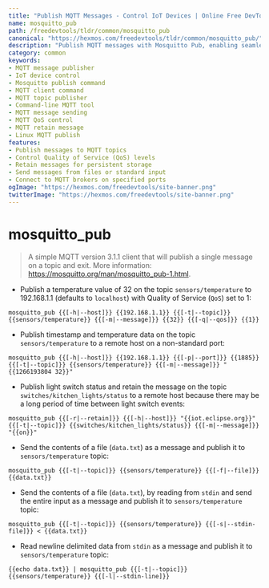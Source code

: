 ```yaml
---
title: "Publish MQTT Messages - Control IoT Devices | Online Free DevTools by Hexmos"
name: mosquitto_pub
path: /freedevtools/tldr/common/mosquitto_pub
canonical: "https://hexmos.com/freedevtools/tldr/common/mosquitto_pub/"
description: "Publish MQTT messages with Mosquitto Pub, enabling seamless control of IoT devices. Send data to topics, manage QoS, and retain messages for reliable communication. Free online tool, no registration required."
category: common
keywords:
- MQTT message publisher
- IoT device control
- Mosquitto publish command
- MQTT client command
- MQTT topic publisher
- Command-line MQTT tool
- MQTT message sending
- MQTT QoS control
- MQTT retain message
- Linux MQTT publish
features:
- Publish messages to MQTT topics
- Control Quality of Service (QoS) levels
- Retain messages for persistent storage
- Send messages from files or standard input
- Connect to MQTT brokers on specified ports
ogImage: "https://hexmos.com/freedevtools/site-banner.png"
twitterImage: "https://hexmos.com/freedevtools/site-banner.png"
---
```


# mosquitto_pub

> A simple MQTT version 3.1.1 client that will publish a single message on a topic and exit.
> More information: <https://mosquitto.org/man/mosquitto_pub-1.html>.

- Publish a temperature value of 32 on the topic `sensors/temperature` to 192.168.1.1 (defaults to `localhost`) with Quality of Service (`QoS`) set to 1:

`mosquitto_pub {{[-h|--host]}} {{192.168.1.1}} {{[-t|--topic]}} {{sensors/temperature}} {{[-m|--message]}} {{32}} {{[-q|--qos]}} {{1}}`

- Publish timestamp and temperature data on the topic `sensors/temperature` to a remote host on a non-standard port:

`mosquitto_pub {{[-h|--host]}} {{192.168.1.1}} {{[-p|--port]}} {{1885}} {{[-t|--topic]}} {{sensors/temperature}} {{[-m|--message]}} "{{1266193804 32}}"`

- Publish light switch status and retain the message on the topic `switches/kitchen_lights/status` to a remote host because there may be a long period of time between light switch events:

`mosquitto_pub {{[-r|--retain]}} {{[-h|--host]}} "{{iot.eclipse.org}}" {{[-t|--topic]}} {{switches/kitchen_lights/status}} {{[-m|--message]}} "{{on}}"`

- Send the contents of a file (`data.txt`) as a message and publish it to `sensors/temperature` topic:

`mosquitto_pub {{[-t|--topic]}} {{sensors/temperature}} {{[-f|--file]}} {{data.txt}}`

- Send the contents of a file (`data.txt`), by reading from `stdin` and send the entire input as a message and publish it to `sensors/temperature` topic:

`mosquitto_pub {{[-t|--topic]}} {{sensors/temperature}} {{[-s|--stdin-file]}} < {{data.txt}}`

- Read newline delimited data from `stdin` as a message and publish it to `sensors/temperature` topic:

`{{echo data.txt}} | mosquitto_pub {{[-t|--topic]}} {{sensors/temperature}} {{[-l|--stdin-line]}}`

